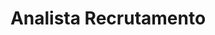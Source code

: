 ---
path: "/analista-recrutamento"
title: "Analista Recrutamento"
location: "São Paulo"
area: "People"
---